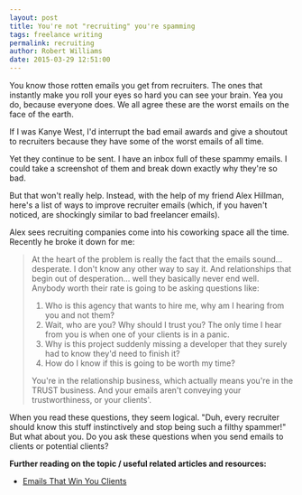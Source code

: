 ```yaml
---
layout: post
title: You're not "recruiting" you're spamming
tags: freelance writing
permalink: recruiting
author: Robert Williams
date: 2015-03-29 12:51:00
---
```

You know those rotten emails you get from recruiters. The ones that instantly make you roll your eyes so hard you can see your brain. Yea you do, because everyone does. We all agree these are the worst emails on the face of the earth. 

If I was Kanye West, I'd interrupt the bad email awards and give a shoutout to recruiters because they have some of the worst emails of all time. 

Yet they continue to be sent. I have an inbox full of these spammy emails. I could take a screenshot of them and break down exactly why they're so bad.

But that won't really help. Instead, with the help of my friend Alex Hillman, here's a list of ways to improve recruiter emails (which, if you haven't noticed, are shockingly similar to bad freelancer emails).

Alex sees recruiting companies come into his coworking space all the time. Recently he broke it down for me:

> At the heart of the problem is really the fact that the emails sound... desperate. I don't know any other way to say it. And relationships that begin out of desperation... well they basically never end well. Anybody worth their rate is going to be asking questions like:
>
>1. Who is this agency that wants to hire me, why am I hearing from you and not them?
>2. Wait, who are you? Why should I trust you? The only time I hear from you is when one of your clients is in a panic.
>3. Why is this project suddenly missing a developer that they surely had to know they'd need to finish it?
>4. How do I know if this is going to be worth my time?
>
> You're in the relationship business, which actually means you're in the TRUST business. And your emails aren't conveying your trustworthiness, or your clients'.

When you read these questions, they seem logical. "Duh, every recruiter should know this stuff instinctively and stop being such a filthy spammer!" But what about you. Do you ask these questions when you send emails to clients or potential clients?

**Further reading on the topic / useful related articles and resources:**

- [Emails That Win You Clients](http://emailsthatwin.com)